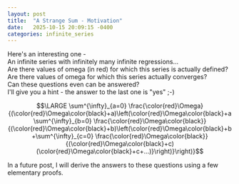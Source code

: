 ```yaml
---
layout: post
title:  "A Strange Sum - Motivation"
date:   2025-10-15 20:09:15 -0400
categories: infinite_series
---
```


Here's an interesting one -<br>An infinite series with infinitely many infinite regressions...<br>Are there values of omega (in red) for which this series is actually defined?<br>Are there values of omega for which this series actually converges?<br>Can these questions even can be answered?<br>I'll give you a hint - the answer to the last one is "yes"   ;-)

$$\LARGE \sum^{\infty}_{a=0} \frac{\color{red}\Omega}{(\color{red}\Omega\color{black}+a)\left(\color{red}\Omega\color{black}+a\sum^{\infty}_{b=0} \frac{\color{red}\Omega\color{black}}{(\color{red}\Omega\color{black}+b)\left(\color{red}\Omega\color{black}+b+\sum^{\infty}_{c=0} \frac{\color{red}\Omega\color{black}}{(\color{red}\Omega\color{black}+c)(\color{red}\Omega\color{black}+c+...)}\right)}\right)}$$


In a future post, I will derive the answers to these questions using a few elementary proofs.





<!--stackedit_data:
eyJoaXN0b3J5IjpbMTQyMjgzMDIxMV19
-->